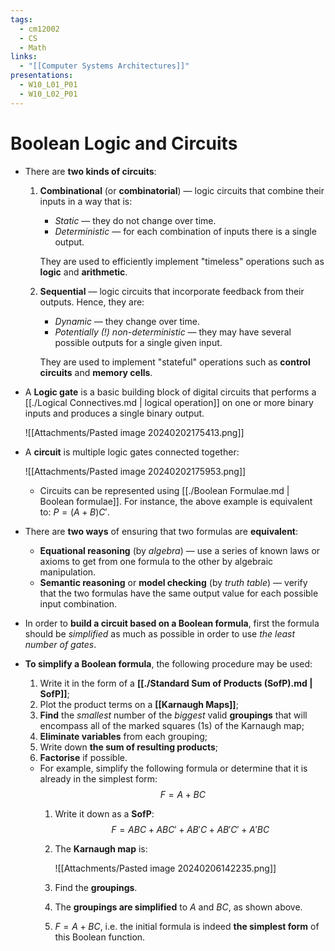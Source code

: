 ```yaml
---
tags:
  - cm12002
  - CS
  - Math
links:
  - "[[Computer Systems Architectures]]"
presentations:
  - W10_L01_P01
  - W10_L02_P01
---
```

# Boolean Logic and Circuits
- There are **two kinds of circuits**:
    1. **Combinational** (or **combinatorial**) — logic circuits that combine their inputs in a way that is:
        - *Static* — they do not change over time.
        - *Deterministic* — for each combination of inputs there is a single output.

        They are used to efficiently implement "timeless" operations such as **logic** and **arithmetic**.

    2. **Sequential** — logic circuits that incorporate feedback from their outputs. Hence, they are: 
        - *Dynamic* — they change over time.
        - *Potentially (!) non-deterministic* — they may have several possible outputs for a single given input. 

        They are used to  implement "stateful" operations such as **control circuits** and **memory cells**.
- A **Logic gate** is a basic building block of digital circuits that performs a [[./Logical Connectives.md | logical operation]] on one or more binary inputs and produces a single binary output. 

    ![[Attachments/Pasted image 20240202175413.png]]

- A **circuit** is multiple logic gates connected together:

    ![[Attachments/Pasted image 20240202175953.png]]

    - Circuits can be represented using [[./Boolean Formulae.md | Boolean formulae]]. For instance, the above example is equivalent to: $P = (A + B)C'$.

- There are **two ways** of ensuring that two formulas are **equivalent**:
    - **Equational reasoning** (by *algebra*) — use a series of known laws or axioms to get from one formula to the other by algebraic manipulation.
    - **Semantic reasoning** or **model checking** (by *truth table*) — verify that the two formulas have the same output value for each possible input combination.

- In order to **build a circuit based on a Boolean formula**, first the formula should be *simplified* as much as possible in order to use *the least number of gates*.

- **To simplify a Boolean formula**, the following procedure may be used:
    1. Write it in the form of a **[[./Standard Sum of Products (SofP).md | SofP]]**;
    2. Plot the product terms on a **[[Karnaugh Maps]]**;
    3. **Find** the *smallest* number of the *biggest* valid **groupings** that will encompass all of the marked squares (1s) of the Karnaugh map;
    4. **Eliminate variables** from each grouping;
    5. Write down **the sum of resulting products**;
    6. **Factorise** if possible.

    - For example, simplify the following formula or determine that it is already in the simplest form:
        $$ F = A + BC $$
        1. Write it down as a **SofP**:
        $$ F = ABC + ABC' + AB'C + AB'C' + A'BC $$
        2. The **Karnaugh map** is:

            ![[Attachments/Pasted image 20240206142235.png]]
        3. Find the **groupings**.
        4. The **groupings are simplified** to $A$ and $BC$, as shown above.
        5. $F = A + BC$, i.e. the initial formula is indeed **the simplest form** of this Boolean function.
